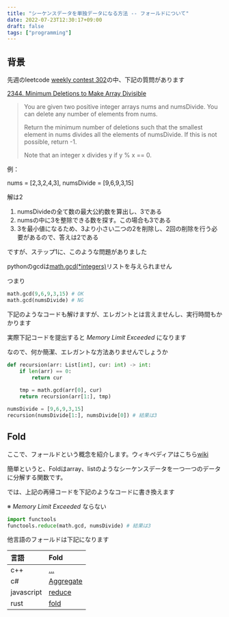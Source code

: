 ```yaml
---
title: "シーケンスデータを単独データになる方法 -- フォールドについて"
date: 2022-07-23T12:30:17+09:00
draft: false
tags: ["programming"]
---
```


## 背景
先週のleetcode [weekly contest 302](https://leetcode.com/contest/weekly-contest-302/)の中、下記の質問があります

[2344. Minimum Deletions to Make Array Divisible](https://leetcode.com/contest/weekly-contest-302/problems/minimum-deletions-to-make-array-divisible/)

> You are given two positive integer arrays nums and numsDivide. You can delete any number of elements from nums.
>
> Return the minimum number of deletions such that the smallest element in nums divides all the elements of numsDivide. If this is not possible, return -1.
>
> Note that an integer x divides y if y % x == 0.

例：

nums = [2,3,2,4,3], numsDivide = [9,6,9,3,15]

解は2

1. numsDivideの全て数の最大公約数を算出し、3である
1. numsの中に3を整除できる数を探す。この場合も3である
1. 3を最小値になるため、3より小さい二つの2を削除し、2回の削除を行う必要があるので、答えは2である

ですが、ステップ1に、このような問題がありました

pythonのgcdは[math.gcd(*integers)](https://docs.python.org/ja/3/library/math.html#math.gcd)リストを与えられません

つまり

```python
math.gcd(9,6,9,3,15) # OK 
math.gcd(numsDivide) # NG 
```

下記のようなコードも解けますが、エレガントとは言えませんし、実行時間もかかります

実際下記コードを提出すると *Memory Limit Exceeded* になります

なので、何か簡潔、エレガントな方法ありませんでしょうか

```python
def recursion(arr: List[int], cur: int) -> int:
    if len(arr) == 0:
        return cur
    
    tmp = math.gcd(arr[0], cur)
    return recursion(arr[1:], tmp)

numsDivide = [9,6,9,3,15]
recursion(numsDivide[1:], numsDivide[0]) # 結果は3
```

## Fold

ここで、フォールドという概念を紹介します。ウィキペディアはこちら[wiki](https://zh.wikipedia.org/wiki/Fold_(%E9%AB%98%E9%98%B6%E5%87%BD%E6%95%B0))

簡単というと、Foldはarray、listのようなシーケンスデータを一つ一つのデータに分解する関数です。

では、上記の再帰コードを下記のようなコードに書き換えます

※ *Memory Limit Exceeded* ならない

```python
import functools
functools.reduce(math.gcd, numsDivide) # 結果は3
```

他言語のフォールドは下記になります

|言語|Fold|
|:-|:-|
|c++|[...](https://cpprefjp.github.io/lang/cpp17/folding_expressions.html)|
|c#|[Aggregate](https://docs.microsoft.com/ja-jp/dotnet/api/system.linq.enumerable.aggregate?view=net-6.0)|
|javascript|[reduce](https://developer.mozilla.org/ja/docs/Web/JavaScript/Reference/Global_Objects/Array/reduce)|
|rust|[fold](https://doc.rust-lang.org/std/iter/trait.Iterator.html#method.fold)|
